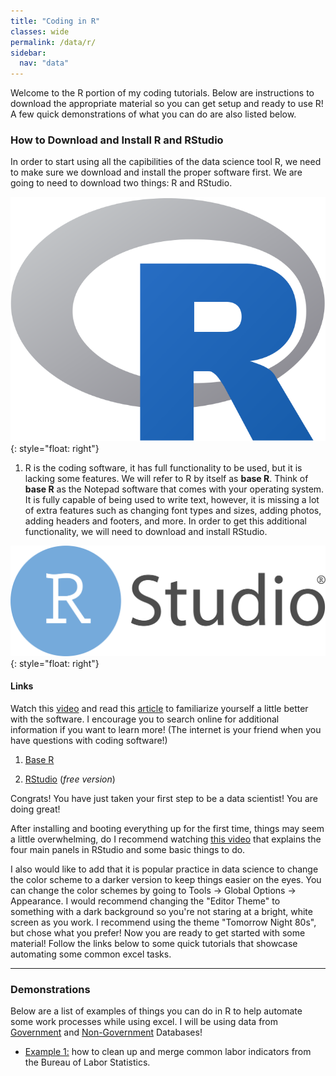 ```yaml
---
title: "Coding in R"
classes: wide
permalink: /data/r/
sidebar:
  nav: "data"
---
```


Welcome to the R portion of my coding tutorials. Below are instructions to download the appropriate material so you can get setup and ready to use R! A few quick demonstrations of what you can do are also listed below.

### How to Download and Install R and RStudio

In order to start using all the capibilities of the data science tool R, we need to make sure we download and install the proper software first. We are going to need to download two things: R and RStudio. 

![R](assets/images/R_logo.png){: style="float: right"}
1. R is the coding software, it has full functionality to be used, but it is lacking some features. We will refer to R by itself as **base R**. Think of **base R** as the          Notepad software that comes with your operating system. It is fully capable of being used to write text, however, it is missing a lot of extra features such as changing font    types and sizes, adding photos, adding headers and footers, and more. In order to get this additional functionality, we will need to download and install RStudio.

![2. RStudio allows you to write R code with much more functionality. With RStudio, you can view plots, open multiple files, change color scheme, open files, and more! Going back    to the Notepad anaolgy, think of **base R** as the Notepad and RStudio as Microsoft Word. This distinction should easily describe why we need both software in order to use R    in the most optimal way.](assets/images/RStudio_Logo.png){: style="float: right"}

#### Links

Watch this [video](https://www.youtube.com/watch?v=9-RrkJQQYqY) and read this [article](https://rstudio-education.github.io/hopr/starting.html) to familiarize yourself a little better with the software. I encourage you to search online for additional information if you want to learn more! (The internet is your friend when you have questions with coding software!)

1. [Base R](https://cloud.r-project.org/)

2. [RStudio](https://www.rstudio.com/products/rstudio/download/) (*free version*)

Congrats! You have just taken your first step to be a data scientist! You are doing great!

After installing and booting everything up for the first time, things may seem a little overwhelming, do I recommend watching [this video](https://www.youtube.com/watch?v=FIrsOBy5k58) that explains the four main panels in RStudio and some basic things to do.

I also would like to add that it is popular practice in data science to change the color scheme to a darker version to keep things easier on the eyes. You can change the color schemes by going to Tools -> Global Options -> Appearance. I would recommend changing the "Editor Theme" to something with a dark background so you're not staring at a bright, white screen as you work. I recommend using the theme "Tomorrow Night 80s", but chose what you prefer! Now you are ready to get started with some material! Follow the links below to some quick tutorials that showcase automating some common excel tasks.

---

### Demonstrations

Below are a list of examples of things you can do in R to help automate some work processes while using excel. I will be using data from [Government](https://andrewaferrante.github.io/data/government-databases/) and [Non-Government](https://andrewaferrante.github.io/data/non-government-databases/) Databases!

- [Example 1:]() how to clean up and merge common labor indicators from the Bureau of Labor Statistics.
